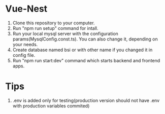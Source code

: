# Vue-Nest

1. Clone this repository to your computer.
2. Run "npm run setup" command for intall.
3. Run your local mysql server with the configuration params(MysqlConfig.const.ts). You can also change it, depending on your needs.
4. Create database named bsi or with other name if you changed it in config file.
4. Run "npm run start:dev" command which starts backend and frontend apps.

# Tips

1. .env is added only for testing(production version should not have .env with production variables commited)

